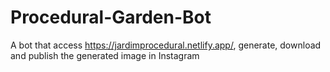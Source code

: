 # Procedural-Garden-Bot
A bot that access https://jardimprocedural.netlify.app/, generate, download and publish the generated image in Instagram
